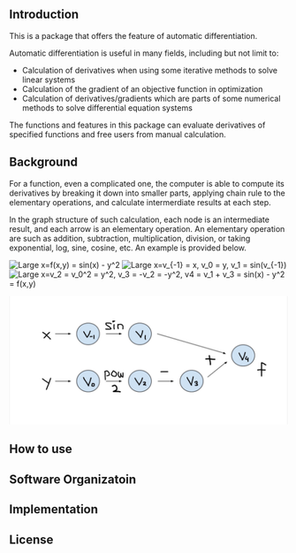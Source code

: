 ## Introduction
This is a package that offers the feature of automatic differentiation. 

Automatic differentiation is useful in many fields, including but not limit to:
- Calculation of derivatives when using some iterative methods to solve linear systems
- Calculation of the gradient of an objective function in optimization
- Calculation of derivatives/gradients which are parts of some numerical methods to solve differential equation systems

The functions and features in this package can evaluate derivatives of specified functions and free users from manual calculation.


## Background

For a function, even a complicated one, the computer is able to compute its derivatives by breaking it down into smaller parts, applying chain rule to the elementary operations, and calculate intermerdiate results at each step. 

In the graph structure of such calculation, each node is an intermediate result, and each arrow is an elementary operation. An elementary operation are such as addition, subtraction, multiplication, division, or taking exponential, log, sine, cosine, etc. An example is provided below.

<img src="https://latex.codecogs.com/svg.latex?\Large&space;x=f(x,y) = sin(x) - y^2" title="Large x=f(x,y) = sin(x) - y^2" />

<img src="https://latex.codecogs.com/svg.latex?\Large&space;x=v_{-1} = x, v_0 = y, v_1 = sin(v_{-1}) = sin(x)" title="Large x=v_{-1} = x, v_0 = y, v_1 = sin(v_{-1})" />

<img src="https://latex.codecogs.com/svg.latex?\Large&space;x=v_2 = v_0^2 = y^2, v_3 = -v_2 = -y^2, v4 = v_1 + v_3 =  sin(x) - y^2 = f(x,y)" title="Large x=v_2 = v_0^2 = y^2, v_3 = -v_2 = -y^2, v4 = v_1 + v_3 =  sin(x) - y^2 = f(x,y)" />

![AD_example.png](AD_example.png)


## How to use

## Software Organizatoin

## Implementation

## License


